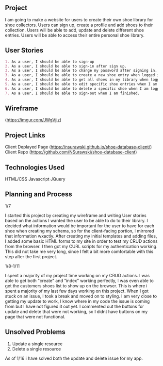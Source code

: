 ## Project

I am going to make a website for  users to create their own shoe library for shoe collectors. Users can sign up, create a profile and add shoes to their collection. Users will be able to add, update and delete different shoe entries. Users will be able to access their entire personal shoe library.

## User Stories

```md
1. As a user, I should be able to sign-up
2. As a user, I should be able to sign-in after sign up.
3. As a user, I should be able to change my password after signing in.
3. As a user, I should be able to create a new shoe entry when logged in.
4. As a user, I should be able to get all shoes in my library when logged in.
5. As a user, I should be able to edit specific shoe entries when I am logged in.
6. As a user, I should be able to delete a specific shoe when I am logged in.
7. As a user, I should be able to sign-out when I am finished.
```

## Wireframe

(https://imgur.com/JWgVjiz)

## Project Links

Client Deplayed Page (https://nsurawski.github.io/shoe-database-client/)
Client Repo (https://github.com/NSurawski/shoe-database-client)

## Technologies Used

HTML/CSS
Javascript
JQuery

## Planning and Process

1/7

I started this project by creating my wireframe and writing User stories based on the actions I wanted the user to be able to do to their library. I decided what information would be important for the user to have for each shoe when creating my schema, so for the client-facing portion, I mirrored that information wxactly. After creating my initial templates and adding files, I added some basic HTML forms to my site in order to test my CRUD actions from the browser. I then got my CURL scripts for my authentication working. This did not take me very long, since I felt a bit more comfortable with this step after the first project.

1/8-1/11

I spent a majority of my project time working on my CRUD actions. I was able to get both "create" and "index" working perfectly, I was even able to get the customers shoes list to show up on the browser. This is where i spent a majority of my last few days working on this project. When I got stuck on an issue, I took a break and moved on to styling. I am very close to getting my update to work, I know where in my code the issue is coming from but I have not figured it out yet. I commented out the buttons for update and delete that were not working, so I didnt have buttons on my page that were not functional.

## Unsolved Problems

1. Update a single resource
2. Delete a single resource

As of 1/16 i have solved both the update and delete issue for my app.
